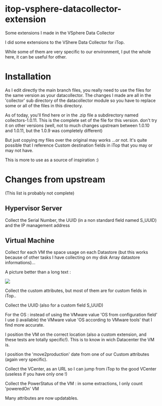 # itop-vsphere-datacollector-extension
Some extensions I made in the VSphere Data Collector

I did some extensions to the VShere Data Collector for iTop.

While some of them are very specific to our environment, I put the whole here, it can be useful for other.

# Installation

As I edit directly the main branch files, you really need to use the files for the same version as your datacollector. The changes I made are all in the 'collector' sub directory of the datacollector module so you have to replace some or all of the files in this directory.

As of today, you'll find here or in the .zip file a subdirectory named collectors-1.0.11. This is the complete set of the file for this version. don't try it on other versions (well, not to much changes upstream between 1.0.10 and 1.0.11, but the 1.0.9 was completely different)

But just copying my files over the original may works ...or not. It's quite possible that I reference Custom destination fields in iTop that you may or may not have.

This is more to use as a source of inspiration :)

# Changes from upstream

(This list is probably not complete)

## Hypervisor Server

Collect the Serial Number, the UUID (in a non standard field named S_UUID) and the IP management address

## Virtual Machine

Collect for each VM the space usage on each Datastore (but this works because of other tasks I have collecting on my disk Array datastore informations)...

A picture better than a long text :

![](D:\git\itop-vsphere-datacollector-extension\images\VM-Datastore-Usage.png)

Collect the custom attributes, but most of them are for custom fields in iTop..

Collect the UUID (also for a custom field S_UUID)

For the OS : instead of using the VMware value 'OS from configuration field' I use (i available) the VMware value 'OS according to VMware tools' that I find more accurate.

I position the VM on the correct location (also a custom extension, and these tests are totally specific!). This is to know in wich Datacenter the VM is.

I position the 'move2production' date from one of our Custom attributes (again very specific).

Collect the VCenter, as an URL so I can jump from iTop to the good VCenter (useless if you have only one !)

Collect the PowerStatus of the VM : in some extractions, I only count 'poweredOn' VM

Many attributes are now updatables.

